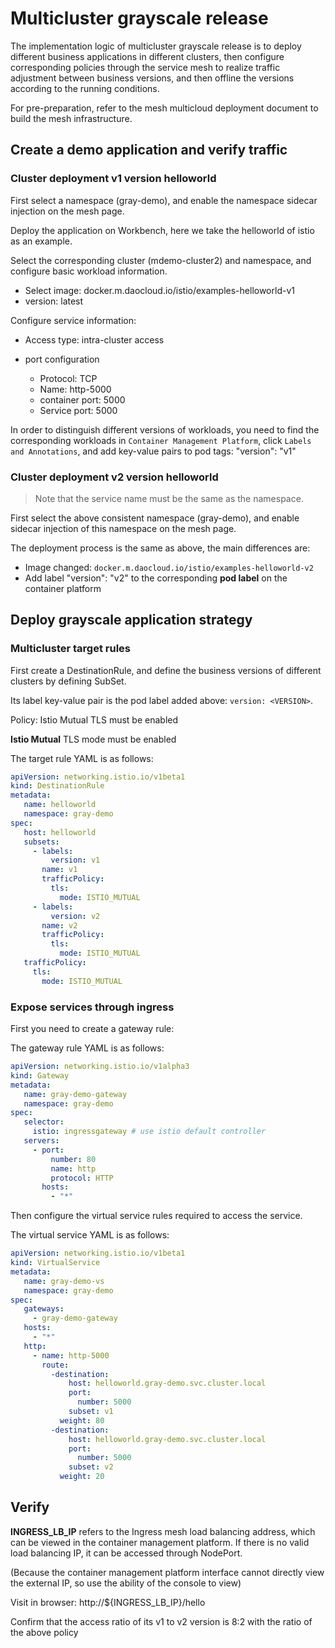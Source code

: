 # Multicluster grayscale release

The implementation logic of multicluster grayscale release is to deploy different business applications in different clusters, then configure corresponding policies through the service mesh to realize traffic adjustment between business versions, and then offline the versions according to the running conditions.

For pre-preparation, refer to the mesh multicloud deployment document to build the mesh infrastructure.

## Create a demo application and verify traffic

### Cluster deployment v1 version helloworld

First select a namespace (gray-demo), and enable the namespace sidecar injection on the mesh page.

Deploy the application on Workbench, here we take the helloworld of istio as an example.



Select the corresponding cluster (mdemo-cluster2) and namespace, and configure basic workload information.



- Select image: docker.m.daocloud.io/istio/examples-helloworld-v1
- version: latest

Configure service information:

- Access type: intra-cluster access
- port configuration

     - Protocol: TCP
     - Name: http-5000
     - container port: 5000
     - Service port: 5000





In order to distinguish different versions of workloads, you need to find the corresponding workloads in `Container Management Platform`, click `Labels and Annotations`, and add key-value pairs to pod tags:
"version": "v1"





### Cluster deployment v2 version helloworld

> Note that the service name must be the same as the namespace.

First select the above consistent namespace (gray-demo), and enable sidecar injection of this namespace on the mesh page.

The deployment process is the same as above, the main differences are:

- Image changed: `docker.m.daocloud.io/istio/examples-helloworld-v2`
- Add label "version": "v2" to the corresponding **pod label** on the container platform

## Deploy grayscale application strategy

### Multicluster target rules

First create a DestinationRule, and define the business versions of different clusters by defining SubSet.

Its label key-value pair is the pod label added above: `version: <VERSION>`.

Policy: Istio Mutual TLS must be enabled





**Istio Mutual** TLS mode must be enabled



The target rule YAML is as follows:

```yaml
apiVersion: networking.istio.io/v1beta1
kind: DestinationRule
metadata:
   name: helloworld
   namespace: gray-demo
spec:
   host: helloworld
   subsets:
     - labels:
         version: v1
       name: v1
       trafficPolicy:
         tls:
           mode: ISTIO_MUTUAL
     - labels:
         version: v2
       name: v2
       trafficPolicy:
         tls:
           mode: ISTIO_MUTUAL
   trafficPolicy:
     tls:
       mode: ISTIO_MUTUAL
```

### Expose services through ingress

First you need to create a gateway rule:



The gateway rule YAML is as follows:

```yaml
apiVersion: networking.istio.io/v1alpha3
kind: Gateway
metadata:
   name: gray-demo-gateway
   namespace: gray-demo
spec:
   selector:
     istio: ingressgateway # use istio default controller
   servers:
     - port:
         number: 80
         name: http
         protocol: HTTP
       hosts:
         - "*"
```

Then configure the virtual service rules required to access the service.





The virtual service YAML is as follows:

```yaml
apiVersion: networking.istio.io/v1beta1
kind: VirtualService
metadata:
   name: gray-demo-vs
   namespace: gray-demo
spec:
   gateways:
     - gray-demo-gateway
   hosts:
     - "*"
   http:
     - name: http-5000
       route:
         -destination:
             host: helloworld.gray-demo.svc.cluster.local
             port:
               number: 5000
             subset: v1
           weight: 80
         -destination:
             host: helloworld.gray-demo.svc.cluster.local
             port:
               number: 5000
             subset: v2
           weight: 20
```

## Verify

**INGRESS_LB_IP** refers to the Ingress mesh load balancing address, which can be viewed in the container management platform. If there is no valid load balancing IP, it can be accessed through NodePort.



(Because the container management platform interface cannot directly view the external IP, so use the ability of the console to view)

Visit in browser: http://${INGRESS_LB_IP}/hello

Confirm that the access ratio of its v1 to v2 version is 8:2 with the ratio of the above policy


